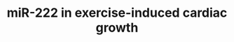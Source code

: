 ---
annotations:
- id: PW:0000808
  parent: regulatory pathway
  type: Pathway Ontology
  value: microRNA pathway
- id: PW:0000004
  parent: regulatory pathway
  type: Pathway Ontology
  value: regulatory pathway
- id: CL:0000746
  parent: native cell
  type: Cell Type Ontology
  value: cardiac muscle cell
authors:
- Khanspers
- AMTan
- Eweitz
description: miR-222 is necessary for exercise-induced cardiac growth and protects
  against pathological cardiac remodeling.  Proteins on this pathway have targeted
  assays available via the [https://assays.cancer.gov/available_assays?wp_id=WP3938
  CPTAC Assay Portal].
last-edited: 2021-12-22
organisms:
- Homo sapiens
redirect_from:
- /index.php/Pathway:WP3938
- /instance/WP3938
revision: null
schema-jsonld:
- '@context': https://schema.org/
  '@id': https://wikipathways.github.io/pathways/WP3938.html
  '@type': Dataset
  creator:
    '@type': Organization
    name: WikiPathways
  description: miR-222 is necessary for exercise-induced cardiac growth and protects
    against pathological cardiac remodeling.  Proteins on this pathway have targeted
    assays available via the [https://assays.cancer.gov/available_assays?wp_id=WP3938
    CPTAC Assay Portal].
  keywords:
  - CDKN1B
  - HIPK1
  - HIPK2
  - HMBOX1
  - MIR222
  license: CC0
  name: miR-222 in exercise-induced cardiac growth
seo: CreativeWork
title: miR-222 in exercise-induced cardiac growth
wpid: WP3938
---